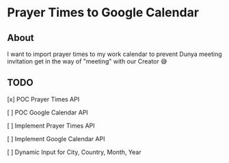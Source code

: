 # Prayer Times to Google Calendar

## About

I want to import prayer times to my work calendar to prevent Dunya meeting invitation get in the way of "meeting" with
our Creator 😅

## TODO

[x] POC Prayer Times API

[ ] POC Google Calendar API

[ ] Implement Prayer Times API

[ ] Implement Google Calendar API

[ ] Dynamic Input for City, Country, Month, Year
